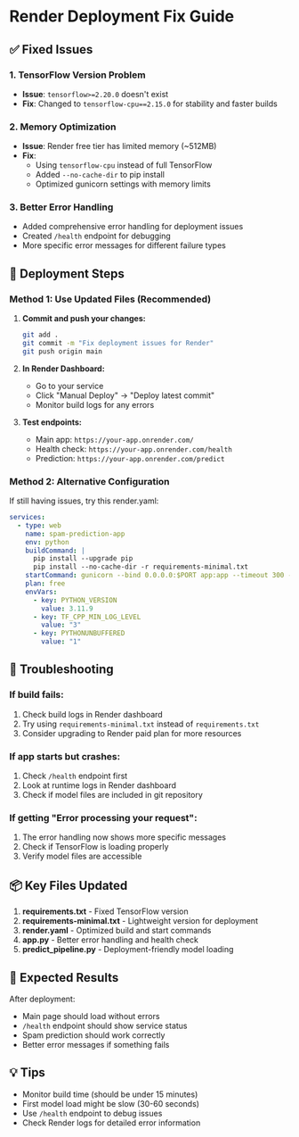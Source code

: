 # Render Deployment Fix Guide

## ✅ Fixed Issues

### 1. **TensorFlow Version Problem**
- **Issue**: `tensorflow>=2.20.0` doesn't exist 
- **Fix**: Changed to `tensorflow-cpu==2.15.0` for stability and faster builds

### 2. **Memory Optimization** 
- **Issue**: Render free tier has limited memory (~512MB)
- **Fix**: 
  - Using `tensorflow-cpu` instead of full TensorFlow
  - Added `--no-cache-dir` to pip install
  - Optimized gunicorn settings with memory limits

### 3. **Better Error Handling**
- Added comprehensive error handling for deployment issues
- Created `/health` endpoint for debugging
- More specific error messages for different failure types

## 🚀 Deployment Steps

### Method 1: Use Updated Files (Recommended)

1. **Commit and push your changes:**
   ```bash
   git add .
   git commit -m "Fix deployment issues for Render"
   git push origin main
   ```

2. **In Render Dashboard:**
   - Go to your service
   - Click "Manual Deploy" → "Deploy latest commit"
   - Monitor build logs for any errors

3. **Test endpoints:**
   - Main app: `https://your-app.onrender.com/`
   - Health check: `https://your-app.onrender.com/health`
   - Prediction: `https://your-app.onrender.com/predict`

### Method 2: Alternative Configuration

If still having issues, try this render.yaml:

```yaml
services:
  - type: web
    name: spam-prediction-app
    env: python
    buildCommand: |
      pip install --upgrade pip
      pip install --no-cache-dir -r requirements-minimal.txt
    startCommand: gunicorn --bind 0.0.0.0:$PORT app:app --timeout 300 --workers 1 --memory-limit 450
    plan: free
    envVars:
      - key: PYTHON_VERSION
        value: 3.11.9
      - key: TF_CPP_MIN_LOG_LEVEL
        value: "3"
      - key: PYTHONUNBUFFERED
        value: "1"
```

## 🔧 Troubleshooting

### If build fails:
1. Check build logs in Render dashboard
2. Try using `requirements-minimal.txt` instead of `requirements.txt`
3. Consider upgrading to Render paid plan for more resources

### If app starts but crashes:
1. Check `/health` endpoint first
2. Look at runtime logs in Render dashboard
3. Check if model files are included in git repository

### If getting "Error processing your request":
1. The error handling now shows more specific messages
2. Check if TensorFlow is loading properly
3. Verify model files are accessible

## 📦 Key Files Updated

1. **requirements.txt** - Fixed TensorFlow version
2. **requirements-minimal.txt** - Lightweight version for deployment  
3. **render.yaml** - Optimized build and start commands
4. **app.py** - Better error handling and health check
5. **predict_pipeline.py** - Deployment-friendly model loading

## 🎯 Expected Results

After deployment:
- Main page should load without errors
- `/health` endpoint should show service status
- Spam prediction should work correctly
- Better error messages if something fails

## 💡 Tips

- Monitor build time (should be under 15 minutes)
- First model load might be slow (30-60 seconds)
- Use `/health` endpoint to debug issues
- Check Render logs for detailed error information